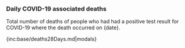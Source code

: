 ﻿### Daily COVID-19 associated deaths

Total number of deaths of people who had had a positive test result for COVID-19 where the death occurred on {date}.

{inc:base/deaths28Days.md|modals}
